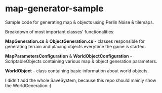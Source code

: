 # map-generator-sample
Sample code for generating map & objects using Perlin Noise & tilemaps.

Breakdown of most important classes' functionalities:

**MapGeneration.cs** & **ObjectGeneration.cs** - classes responsible for generating terrain and placing objects everytime the game is started.

**MapParametersConfiguration** & **WorldObjectConfiguration** - ScriptableObjects containing various map & object generation parameters.

**WorldObject** - class containing basic information about world objects.

I didn't add the whole SaveSystem, because this repo should mainly show the WorldGeneration :)
